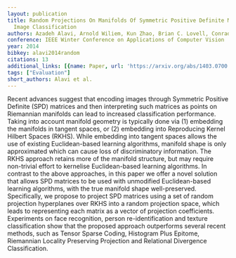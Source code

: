 ```yaml
---
layout: publication
title: Random Projections On Manifolds Of Symmetric Positive Definite Matrices For
  Image Classification
authors: Azadeh Alavi, Arnold Wiliem, Kun Zhao, Brian C. Lovell, Conrad Sanderson
conference: IEEE Winter Conference on Applications of Computer Vision
year: 2014
bibkey: alavi2014random
citations: 13
additional_links: [{name: Paper, url: 'https://arxiv.org/abs/1403.0700'}]
tags: ["Evaluation"]
short_authors: Alavi et al.
---
```

Recent advances suggest that encoding images through Symmetric Positive
Definite (SPD) matrices and then interpreting such matrices as points on
Riemannian manifolds can lead to increased classification performance. Taking
into account manifold geometry is typically done via (1) embedding the
manifolds in tangent spaces, or (2) embedding into Reproducing Kernel Hilbert
Spaces (RKHS). While embedding into tangent spaces allows the use of existing
Euclidean-based learning algorithms, manifold shape is only approximated which
can cause loss of discriminatory information. The RKHS approach retains more of
the manifold structure, but may require non-trivial effort to kernelise
Euclidean-based learning algorithms. In contrast to the above approaches, in
this paper we offer a novel solution that allows SPD matrices to be used with
unmodified Euclidean-based learning algorithms, with the true manifold shape
well-preserved. Specifically, we propose to project SPD matrices using a set of
random projection hyperplanes over RKHS into a random projection space, which
leads to representing each matrix as a vector of projection coefficients.
Experiments on face recognition, person re-identification and texture
classification show that the proposed approach outperforms several recent
methods, such as Tensor Sparse Coding, Histogram Plus Epitome, Riemannian
Locality Preserving Projection and Relational Divergence Classification.